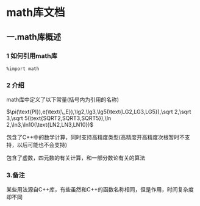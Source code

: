 # math库文档

## 一.math库概述

### 1 如何引用math库

```alolang
%import math
```

### 2 介绍

math库中定义了以下常量(括号内为引用的名称)

$\pi(\text{PI}),e(\text{\_E}),\lg2,\lg3,\lg5(\text{LG2,LG3,LG5}),\sqrt 2,\sqrt 3,\sqrt 5(\text{SQRT2,SQRT3,SQRT5}),\ln 2,\ln3,\ln10(\text{LN2,LN3,LN10})$

包含了C++中的数学计算，同时支持高精度类型(高精度开高精度次根暂时不支持，以后可能也不会支持)

包含了虚数，四元数的有关计算，和一部分数论有关的算法

### 3.备注

某些用法源自C++库，有些虽然和C++的函数名称相同，但是作用，时间复杂度却不同
